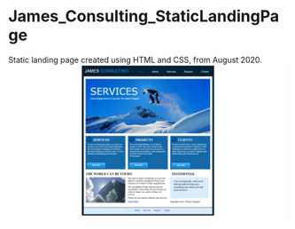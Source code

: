 # James_Consulting_StaticLandingPage
Static landing page created using HTML and CSS, from August 2020.
![James Consulting](https://github.com/AaronKirchhoff/James_Consulting_StaticLandingPage/blob/master/consulting/James_Consulting_Screenshot.png?raw=true "James Consulting")
